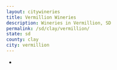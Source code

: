 ```yaml
---
layout: citywineries
title: Vermillion Wineries
description: Wineries in Vermillion, SD
permalink: /sd/clay/vermillion/
state: sd
county: clay
city: vermillion
---
```

-

